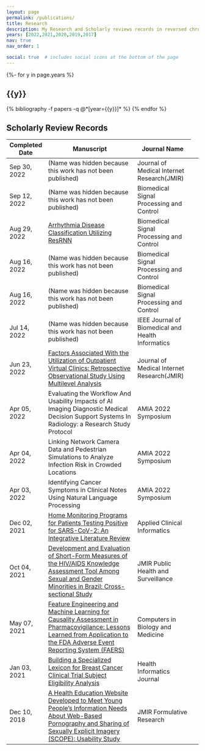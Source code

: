 ```yaml
---
layout: page
permalink: /publications/
title: Research
description: My Research and Scholarly reviews records in reversed chronological order.
years: [2022,2021,2020,2019,2017]
nav: true
nav_order: 1

social: true  # includes social icons at the bottom of the page
---
```



<!-- _pages/publications.md -->
<div class="publications card">

{%- for y in page.years %}
  <h2 class="year">{{y}}</h2>
  {% bibliography -f papers -q @*[year={{y}}]* %}
{% endfor %}

</div>

<!-- 
### In Revision/In review

- [Preprint: Interpretable Machine Learning Text Classification for Computed Tomography Reports–A Case Study of Temporal Bone Fracture](https://ssrn.com/abstract=4034059), `Tong, L.`, Luo, J., Adams, J., Liu, X., Osinski, K., & Friedland, D, Computer Methods and Programs in Biomedicine
  
- [In revision] Xiaoyu Liu, Hiba Abd, `Ling Tong`, Susan Mcroy. Visualizing the Interpretation of a Criterion-Driven System that Automatically Evaluates the Quality of Health News: An Exploratory Study of Two Approaches, Journal of Medical Internet Research.

- [In review] `Ling Tong`, Masoud Khani, Jake Luo. Dr. Diagnosis: A Visualization Model for Diagnosing Diabetic Retinopathy Severity andDiscovering Plaque Patterns in Retinal Images. International Conference on AI in Aging and Age-related Diseases.

- [In revision] `Ling Tong`, Ben George, Bradley Crotty, Somai Melek, Bradley Taylor, Kristen Osinski, Jake Luo, Telemedicine and Health Disparities: Association between Patient Characteristics and Telemedicine, In-person, Telephone and message-based Care During the COVID-19 Pandemic. IPEM Translation.

- [In revision] `Ling Tong`, Masoud Khani, Qiang Lu, Bradley Taylor, Kristen Osinski, Jake Luo. Association between Obesity-related Comorbidities and COVID-19-related Adverse Outcomes, Clinical Obesity Journal.


### 2022: 

- Patel, MA, Bock, JM, Blumin, JH, et al. Demographic differences in the treatment of unilateral vocal fold paralysis. Laryngoscope Investigative Otolaryngology. 2022; 1- 7. doi:[10.1002/lio2.920](https://doi.org/10.1002/lio2.920)
  
- [Impact of Demographics and Clinical Features on Initial Treatment Pathway for Vestibular Schwannoma](https://journals.lww.com/otology-neurotology/Citation/2022/10000/Impact_of_Demographics_and_Clinical_Features_on.33.aspx), Harvey, Erin, Katarina Stark, David R. Friedland, Jazzmyne A. Adams, Michael S. Harris, `Ling Tong`, Kristen Osinksi, and Jake Luo Otology & Neurotology (2022). 

- [A Clustering-Aided Approach for Diagnosis Prediction: A Case Study of Elderly Fall](https://ieeexplore.ieee.org/document/9842578), 2022 IEEE 46th Annual Computers, Software, and Applications Conference (COMPSAC), 2022, pp. 337-342, doi: 10.1109/COMPSAC54236.2022.00054
  
- [Analysis of socioeconomic factors in laryngology clinic utilization for treatment of dysphonia](https://onlinelibrary.wiley.com/doi/full/10.1002/lio2.715), White, Shane W., Jonathan M. Bock, Joel H. Blumin, David R. Friedland, Jazzmyne A. Adams, `Ling Tong`, Kristen Osinski, and Jake Luo. 
  
- [The impact of social determinants of health and clinical comorbidities on post-tympanotomy tube otorrhea](https://www.sciencedirect.com/science/article/pii/S0165587621003797) Thomas, Abigail, Valerie Flanary, David R. Friedland, Jazzmyne A. Adams, `Ling Tong`, Kristen Osinski, and Jake Luo.

---
### 2021:


- [Telemedicine adoption during the COVID-19 pandemic: gaps and inequalities.](https://www.thieme-connect.com/products/ejournals/abstract/10.1055/s-0041-1733848), Luo, Jake, `Ling Tong`, Bradley H. Crotty, Melek Somai, Bradley Taylor, Kristen Osinski, and Ben George. Applied clinical informatics 12, no. 04 (2021): 836-844.

- [A deep learning study on osteosarcoma detection from histological images.](https://www.sciencedirect.com/science/article/abs/pii/S1746809421005280), Anisuzzaman, D. M., Hosein Barzekar, `Ling Tong`, Jake Luo, and Zeyun Yu, Biomedical Signal Processing and Control 69 (2021): 102931. 

- [Socioeconomic Determinants of Tertiary Rhinology Care Utilization.](https://journals.sagepub.com/doi/full/10.1177/2473974X211009830), Poetker, David M., David R. Friedland, Jazzmyne A. Adams, `Ling Tong`, Kristen Osinski, and Jake Luo, OTO open 5, no. 2 (2021): 2473974X211009830. 

---

### 2020: 

-  [Tu1058 ASSOCIATION BETWEEN ATTENDING ENDOSCOPISTS'EXPERIENCE AND COMPLICATION RATES FOR ALL ENDOSCOPIC PROCEDURES: A 10-YEAR LONGITUDINAL STUDY](https://www.giejournal.org/article/S0016-5107(20)33470-2/abstract), Hernandez, Lyndon, `Ling Tong`, Julia Cofino, Jack O. Johannessen, Nalini M. Guda, Venkata Muddana, and Jake Luo, Gastrointestinal Endoscopy 91, no. 6 (2020): AB525. 

- [41 PREDICTING GASTROINTESTINAL (GI) HEMORRHAGE USING A MACHINE LEARNING APPROACH: RISK FACTORS AND PREDICTIVE ANALYSIS IN CLINICAL STUDIES](#), `Tong, Ling`, Lyndon V. Hernandez, and Jake Luo. Gastroenterology 158, no. 6 (2020): S-16.

- [Association modeling between patients' age and complication rate for endoscopic procedures](https://institutionalrepository.aah.org/gastrofaculty/28/), `L Tong`, LV Hernandez, J Cofino, JO Johannessen, NM Guda, J Luo

---

### 2019

- [Machine learning-based modeling of big clinical trials data for adverse outcome prediction: A case study of death events](https://ieeexplore.ieee.org/abstract/document/8754433/),`Tong, Ling`, Jake Luo, Ron Cisler, and Michael Cantor. In 2019 IEEE 43rd Annual Computer Software and Applications Conference (COMPSAC), vol. 2, pp. 269-274. IEEE, 2019.

---

### 2017 
- [Evaluating the granularity balance of hierarchical relationships within large biomedical terminologies towards quality improvement](https://www.sciencedirect.com/science/article/pii/S1532046417302204), Luo, Lingyun, `Ling Tong`, Xiaoxi Zhou, Jose LV Mejino Jr, Chunping Ouyang, and Yongbin Liu, Journal of biomedical informatics 75 (2017): 129-137.

---
 -->
## Scholarly Review Records
<table class = "table table-hover table-sm">
<colgroup>
    <col style="width:15%">
    <col style="width:50%">
    <col style="width:30%">
    <col style="width:5%">
  </colgroup>
<thead>
  <tr>
    <th>Completed Date</th>
    <th>Manuscript</th>
    <th>Journal Name</th>
  </tr>
</thead>
<tbody>
  <tr>
    <td>Sep 30, 2022</td>
    <td>(Name was hidden because this work has not been published)</td>
    <td>Journal of Medical Internet Research(JMIR)</td>
  </tr>
  <tr>
    <td>Sep 12, 2022</td>
    <td>(Name was hidden because this work has not been published)</td>
    <td>Biomedical Signal Processing and Control</td>
  </tr>
  <tr>
    <td>Aug 29, 2022</td>
    <td><a href = "https://www.sciencedirect.com/science/article/abs/pii/S1746809422006140" target = "_blank"> Arrhythmia Disease Classification Utilizing ResRNN </a></td>
    <td>Biomedical Signal Processing and Control</td>
  </tr>
  <tr>
    <td>Aug 16, 2022</td>
    <td>(Name was hidden because this work has not been published)</td>
    <td>Biomedical Signal Processing and Control</td>
  </tr>
  <tr>
    <td>Aug 16, 2022</td>
    <td>(Name was hidden because this work has not been published)</td>
    <td>Biomedical Signal Processing and Control</td>
  </tr>
  <tr>
    <td>Jul 14, 2022</td>
    <td>(Name was hidden because this work has not been published)</td>
    <td>IEEE Journal of Biomedical and Health Informatics</td>
  </tr>
  <tr>
    <td>Jun 23, 2022</td>
    <td><a href = "https://pubmed.ncbi.nlm.nih.gov/35917486/" target = "_blank"> Factors Associated With the Utilization of Outpatient Virtual Clinics: Retrospective Observational Study Using Multilevel Analysis </a> </td>
    <td>Journal of Medical Internet Research(JMIR)</td>
  </tr>
  <tr>
    <td>Apr 05, 2022</td>
    <td>Evaluating the Workflow And Usability Impacts of AI Imaging Diagnostic Medical Decision Support Systems In Radiology: a Research Study Protocol</td>
    <td>AMIA 2022 Symposium</td>
  </tr>
  <tr>
    <td>Apr 04, 2022</td>
    <td>Linking Network Camera Data and Pedestrian Simulations to Analyze Infection Risk in Crowded Locations</td>
    <td>AMIA 2022 Symposium</td>
  </tr>
  <tr>
    <td>Apr 03, 2022</td>
    <td>Identifying Cancer Symptoms in Clinical Notes Using Natural Language Processing</td>
    <td>AMIA 2022 Symposium</td>
  </tr>
  <tr>
    <td>Dec 02, 2021</td>
    <td><a href = "https://pubmed.ncbi.nlm.nih.gov/35172373/" target = "_blank"> Home Monitoring Programs for Patients Testing Positive for SARS-CoV-2: An Integrative Literature Review</a></td>
    <td>Applied Clinical Informatics</td>
  </tr>
    <tr>
    <td>Oct 04, 2021</td>
    <td><a href = "https://pubmed.ncbi.nlm.nih.gov/35348470/" target = "_blank"> Development and Evaluation of Short-Form Measures of the HIV/AIDS Knowledge Assessment Tool Among Sexual and Gender Minorities in Brazil: Cross-sectional Study </a></td>
    <td>JMIR Public Health and Surveillance</td>
  </tr>
  <tr>
    <td>May 07, 2021</td>
    <td> <a href = "https://pubmed.ncbi.nlm.nih.gov/34130003/" target = "_blank"> Feature Engineering and Machine Learning for Causality Assessment in Pharmacovigilance: Lessons Learned from Application to the FDA Adverse Event Reporting System (FAERS) </a> </td>
    <td>Computers in Biology and Medicine</td>
  </tr>
  <tr>
    <td>Jan 03, 2021</td>
    <td> <a href = "https://pubmed.ncbi.nlm.nih.gov/33535885/" target = "_blank"> Building a Specialized Lexicon for Breast Cancer Clinical Trial Subject Eligibility Analysis </a> </td>
    <td>Health Informatics Journal</td>
  </tr>
  <tr>
    <td>Dec 10, 2018</td>
    <td>  <a href = "https://pubmed.ncbi.nlm.nih.gov/31411140/" target = "_blank"> A Health Education Website Developed to Meet Young People’s Information Needs About Web-Based Pornography and Sharing of Sexually Explicit Imagery (SCOPE): Usability Study </a> </td>
    <td>JMIR Formulative Research</td>
  </tr>
</tbody>
</table>
